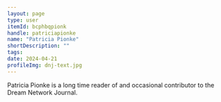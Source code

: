 ```yaml
---
layout: page
type: user
itemId: bcphbqpionk
handle: patriciapionke
name: "Patricia Pionke"
shortDescription: ""
tags:
date: 2024-04-21
profileImg: dnj-text.jpg
---
```


Patricia Pionke is a long time reader of and occasional contributor to the Dream Network Journal.
